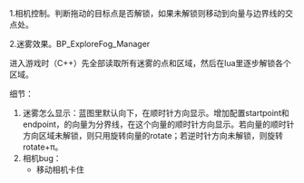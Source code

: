1.相机控制。判断拖动的目标点是否解锁，如果未解锁则移动到向量与边界线的交点处。

2.迷雾效果。BP_ExploreFog_Manager

进入游戏时（C++）先全部读取所有迷雾的点和区域，然后在lua里逐步解锁各个区域。



细节：

1. 迷雾怎么显示：蓝图里默认向下，在顺时针方向显示。增加配置startpoint和endpoint，的向量为分界线，在这个向量的顺时针方向显示。若向量的顺时针方向区域未解锁，则只用旋转向量的rotate；若逆时针方向未解锁，则旋转rotate+π。
2. 相机bug：
   - 移动相机卡住







